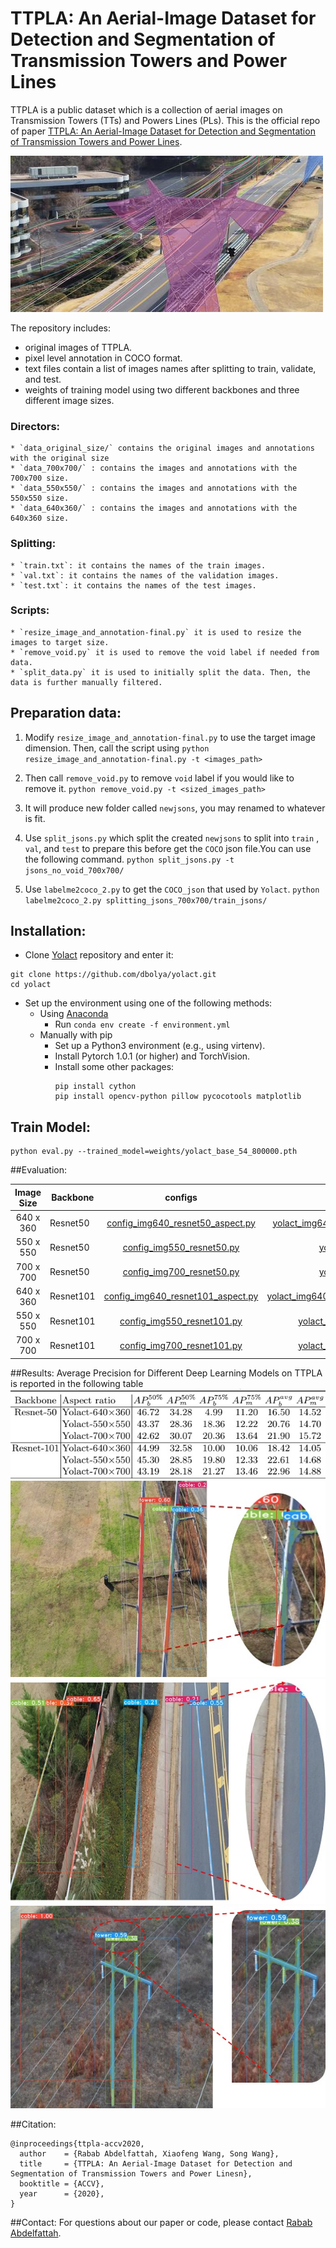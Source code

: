 # TTPLA: An Aerial-Image Dataset for Detection and Segmentation of Transmission Towers and Power Lines

TTPLA is a public dataset which is a collection of aerial images on
Transmission Towers (TTs) and Powers Lines (PLs). This is the official repo of paper [TTPLA: An Aerial-Image Dataset for Detection
and Segmentation of Transmission Towers and
Power Lines](camera_ready_final.pdf). 

![Screenshot](fig/0307.jpg)

The repository includes:
* original images of TTPLA.
* pixel level annotation in COCO format.
* text files contain a list of images names after splitting to train, validate, and test.
* weights of training model using two different backbones and three different image sizes.

### Directors:
```
* `data_original_size/` contains the original images and annotations with the original size
* `data_700x700/` : contains the images and annotations with the 700x700 size.
* `data_550x550/` : contains the images and annotations with the 550x550 size.
* `data_640x360/` : contains the images and annotations with the 640x360 size.
```
### Splitting:
```
* `train.txt`: it contains the names of the train images.
* `val.txt`: it contains the names of the validation images.
* `test.txt`: it contains the names of the test images.
```
### Scripts:
```
* `resize_image_and_annotation-final.py` it is used to resize the images to target size.
* `remove_void.py` it is used to remove the void label if needed from data.
* `split_data.py` it is used to initially split the data. Then, the data is further manually filtered.
```


## Preparation data:

1. Modify `resize_image_and_annotation-final.py` to use the target image dimension. Then, call the script using
`python resize_image_and_annotation-final.py -t <images_path>`

2. Then call `remove_void.py` to remove `void` label if you would like to remove it.
`python remove_void.py -t <sized_images_path>`

3. It will produce new folder called `newjsons`, you may renamed to whatever is fit.

4. Use `split_jsons.py` which split the created `newjsons` to split into `train` , `val`, and `test` to prepare this before get the `COCO` json file.You can use the following command.
`python split_jsons.py -t jsons_no_void_700x700/`

5. Use `labelme2coco_2.py` to get the `COCO_json` that used by `Yolact`.
`python labelme2coco_2.py splitting_jsons_700x700/train_jsons/`


## Installation:
* Clone [Yolact](https://github.com/dbolya/yolact#evaluation) repository and enter it:
```
git clone https://github.com/dbolya/yolact.git
cd yolact
```
* Set up the environment using one of the following methods:
    * Using  [Anaconda](https://www.anaconda.com)
        * Run ```conda env create -f environment.yml```
    * Manually with pip
        * Set up a Python3 environment (e.g., using virtenv).
        * Install Pytorch 1.0.1 (or higher) and TorchVision.
        * Install some other packages:
            ```
          pip install cython
          pip install opencv-python pillow pycocotools matplotlib
          ```
## Train Model:
```
python eval.py --trained_model=weights/yolact_base_54_800000.pth

```

##Evaluation:

|Image Size| Backbone|configs| weights|
|:-------------:| ------------- |:-------------:| -----:|
|640 x 360 |Resnet50 | [config_img640_resnet50_aspect.py](/img640/resnet50)| [yolact_img640_secondval_399_30000_resnet50.pth](\img640\resnet50)|
|550 x 550 |Resnet50 | [config_img550_resnet50.py](/img640/resnet50)   | [yolact_img550_399_30000_resnet50.pth](/img550/resnet50) |
| 700 x 700|Resnet50 | [config_img700_resnet50.py](/img640/resnet50)  | [yolact_img700_399_30000_resnet50.pth](/img7000/resnet50) |
|640 x 360 |Resnet101| [config_img640_resnet101_aspect.py](/img640/resnet50)| [yolact_img640_secondval_399_45100_resnet101.pth](/img6400/resnet50) |
|550 x 550 |Resnet101| [config_img550_resnet101.py](/img640/resnet50)| [yolact_img550_399_45100_resnet101_b8.pth](/img550/resnet101) |
|700 x 700 |Resnet101| [config_img700_resnet101.py](/img640/resnet50)| [yolact_img700_399_45100_resnet101_b8.pth](/img700/resne101)|

##Results:
Average Precision for Different Deep Learning Models on TTPLA is reported in the following table
![results](fig/result.jpg)
![Classification falseness](fig/fig1_s40.jpg)
![Detection falseness](fig/fig3_s40.jpg)
![Segmentation falseness](fig/fig4_s40.jpg)



##Citation:
```
@inproceedings{ttpla-accv2020,
  author    = {Rabab Abdelfattah, Xiaofeng Wang, Song Wang},
  title     = {TTPLA: An Aerial-Image Dataset for Detection and Segmentation of Transmission Towers and Power Linesn},
  booktitle = {ACCV},
  year      = {2020},
}
```
##Contact:
For questions about our paper or code, please contact [Rabab Abdelfattah](rabab@email.sc.edu).
